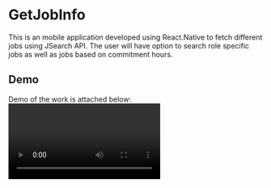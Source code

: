 # GetJobInfo
This is an mobile application developed using React.Native to fetch different jobs using JSearch API.
The user will have option to search role specific jobs as well as jobs based on commitment hours.
## Demo
Demo of the work is attached below:
![video](public/video.mp4)